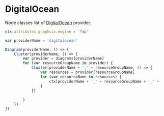 # DigitalOcean

Node classes list of [DigitalOcean](https://github.com/mingrammer/diagrams/tree/master/resources/digitalocean) provider.

<script>listResources("digitalocean");</script>

```js
ctx.attributes.graphviz.engine = 'fdp'

var providerName = 'digitalocean'

Diagram(providerName, () => {
	Cluster(providerName, () => {
		var provider = diagrams[providerName]
		for (var resourceGroupName in provider) {
			Cluster(providerName + '.' + resourceGroupName, () => {
				var resources = provider[resourceGroupName]
				for (var resourceName in resources) {
					ctx[providerName + '_' + resourceGroupName + '_' + resourceName] = resources[resourceName](resourceName)
				}
			})
			
		}
	})
})
```
